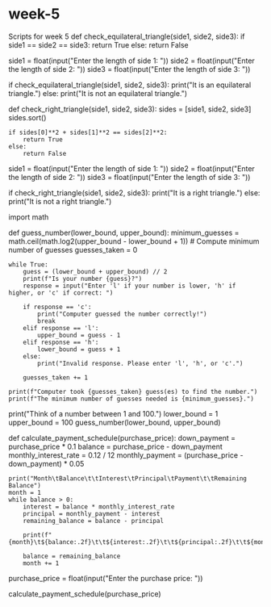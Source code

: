 # week-5
Scripts for week 5
def check_equilateral_triangle(side1, side2, side3):
    if side1 == side2 == side3:
        return True
    else:
        return False

side1 = float(input("Enter the length of side 1: "))
side2 = float(input("Enter the length of side 2: "))
side3 = float(input("Enter the length of side 3: "))

if check_equilateral_triangle(side1, side2, side3):
    print("It is an equilateral triangle.")
else:
    print("It is not an equilateral triangle.")

def check_right_triangle(side1, side2, side3):
    sides = [side1, side2, side3]
    sides.sort()  

    if sides[0]**2 + sides[1]**2 == sides[2]**2:
        return True
    else:
        return False

side1 = float(input("Enter the length of side 1: "))
side2 = float(input("Enter the length of side 2: "))
side3 = float(input("Enter the length of side 3: "))

if check_right_triangle(side1, side2, side3):
    print("It is a right triangle.")
else:
    print("It is not a right triangle.")

import math

def guess_number(lower_bound, upper_bound):
    minimum_guesses = math.ceil(math.log2(upper_bound - lower_bound + 1))  # Compute minimum number of guesses
    guesses_taken = 0

    while True:
        guess = (lower_bound + upper_bound) // 2
        print(f"Is your number {guess}?")
        response = input("Enter 'l' if your number is lower, 'h' if higher, or 'c' if correct: ")

        if response == 'c':
            print("Computer guessed the number correctly!")
            break
        elif response == 'l':
            upper_bound = guess - 1
        elif response == 'h':
            lower_bound = guess + 1
        else:
            print("Invalid response. Please enter 'l', 'h', or 'c'.")

        guesses_taken += 1

    print(f"Computer took {guesses_taken} guess(es) to find the number.")
    print(f"The minimum number of guesses needed is {minimum_guesses}.")


print("Think of a number between 1 and 100.")
lower_bound = 1
upper_bound = 100
guess_number(lower_bound, upper_bound)

def calculate_payment_schedule(purchase_price):
    down_payment = purchase_price * 0.1
    balance = purchase_price - down_payment
    monthly_interest_rate = 0.12 / 12
    monthly_payment = (purchase_price - down_payment) * 0.05

    print("Month\tBalance\t\tInterest\tPrincipal\tPayment\t\tRemaining Balance")
    month = 1
    while balance > 0:
        interest = balance * monthly_interest_rate
        principal = monthly_payment - interest
        remaining_balance = balance - principal

        print(f"{month}\t${balance:.2f}\t\t${interest:.2f}\t\t${principal:.2f}\t\t${monthly_payment:.2f}\t\t${remaining_balance:.2f}")

        balance = remaining_balance
        month += 1

purchase_price = float(input("Enter the purchase price: "))

calculate_payment_schedule(purchase_price)
